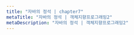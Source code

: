 ```yaml
---
title: "자바의 정석 | chapter7"
metaTitle: "자바의 정석 | 객체지향프로그래밍2"
metaDescription: "자바의 정석 | 객체지향프로그래밍2"
---
```

